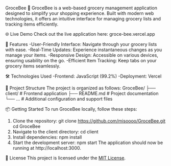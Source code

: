GroceBee 🐝
GroceBee is a web-based grocery management application designed to simplify your shopping experience. Built with modern web technologies, it offers an intuitive interface for managing grocery lists and tracking items efficiently.

🌐 Live Demo
Check out the live application here: groce-bee.vercel.app

🚀 Features
-User-Friendly Interface: Navigate through your grocery lists with ease.
-Real-Time Updates: Experience instantaneous changes as you manage your items.
-Responsive Design: Accessible on various devices, ensuring usability on the go.
-Efficient Item Tracking: Keep tabs on your grocery items seamlessly.

🛠️ Technologies Used
-Frontend: JavaScript (99.2%)
-Deployment: Vercel

📂 Project Structure
The project is organized as follows:
GroceBee/
├── client/          # Frontend application
├── README.md        # Project documentation
└── ...              # Additional configuration and support files

📦 Getting Started
To run GroceBee locally, follow these steps:
1. Clone the repository:
   git clone https://github.com/misoooo/GroceBee.git
   cd GroceBee
2. Navigate to the client directory:
   cd client
3. Install dependencies:
   npm install
4. Start the development server:
   npm start
The application should now be running at http://localhost:3000.

📄 License
This project is licensed under the [MIT License](LICENSE).

